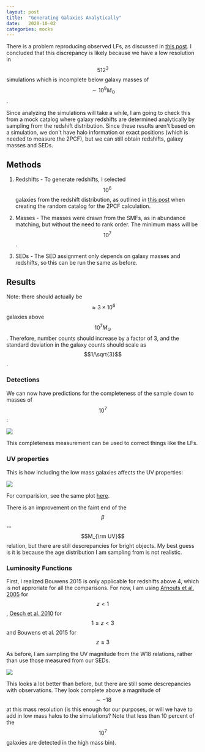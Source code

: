 ```yaml
---
layout: post
title:  "Generating Galaxies Analytically"
date:   2020-10-02
categories: mocks
---
```



There is a problem reproducing observed LFs, as discussed in <a href="https://ndrakos.github.io/blog/mocks/Luminosity_Function/">this post</a>. I concluded that this discrepancy is likely because we have a low resolution in $$512^3$$ simulations which is incomplete below galaxy masses of $$\sim 10^9 M_{\odot}$$.


Since analyzing the simulations will take a while, I am going to check this from a mock catalog where galaxy redshifts are determined analytically by sampling from the redshift distribution. Since these results aren't based on a simulation, we don't have halo information or exact positions (which is needed to measure the 2PCF), but we can still obtain redshifts, galaxy masses and SEDs.


## Methods


1. Redshifts - To generate redshifts, I selected $$10^6$$ galaxies from the redshift distribution, as outlined in <a href="https://ndrakos.github.io/blog/mocks/2PCF_Mock_Galaxies/">this post</a> when creating the random catalog for the 2PCF calculation.

2. Masses - The masses were drawn from the SMFs, as in abundance matching, but without the need to rank order. The minimum mass will be $$10^7$$.


3. SEDs - The SED assignment only depends on galaxy masses and redshifts, so this can be run the same as before.


## Results

Note: there should actually be $$\approx 3 \times 10^6$$ galaxies above $$10^7 M_{\odot}$$. Therefore, number counts should increase by a factor of 3, and the standard deviation in the galaxy counts should scale as $$1/\sqrt{3}$$.

### Detections

We can now have predictions for the completeness of the sample down to masses of $$10^7$$:

<img src="{{ site.baseurl }}/assets/plots/20201002_frac_detect.png">

This completeness measurement can be used to correct things like the LFs.


### UV properties


This is how including the low mass galaxies affects the UV properties:

<img src="{{ site.baseurl }}/assets/plots/20201002_MUV.png">

For comparision, see the same plot <a href="https://ndrakos.github.io/blog/mocks/Luminosity_Function/">here</a>.



There is an improvement on the faint end of the $$\beta$$--$$M_{\rm UV}$$ relation, but there are still descrepancies for bright objects. My best guess is it is because the age distribution I am sampling from is not realistic.


### Luminosity Functions

First, I realized Bouwens 2015 is only applicable for redshifts above 4, which is not approriate for all the comparisons. For now, I am using <a href="https://ui.adsabs.harvard.edu/abs/2005ApJ...619L..43A/abstract">Arnouts et al. 2005</a> for $$z<1$$, <a href="https://ui.adsabs.harvard.edu/abs/2010ApJ...725L.150O/abstract">Oesch et al. 2010</a> for $$1\leq z<3$$ and Bouwens et al. 2015 for $$z \ge 3$$

As before, I am sampling the UV magnitude from the W18 relations, rather than use those measured from our SEDs.

<img src="{{ site.baseurl }}/assets/plots/20201002_LF.png">

This looks a lot better than before, but there are still some descrepancies with observations. They look complete above a magnitude of $$\sim -18$$ at this mass resolution (is this enough for our purposes, or will we have to add in low mass halos to the simulations? Note that less than 10 percent of the $$10^7$$ galaxies are detected in the high mass bin).
